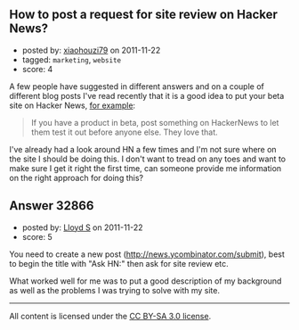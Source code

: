 ## How to post a request for site review on Hacker News?

- posted by: [xiaohouzi79](https://stackexchange.com/users/-1/4868-xiaohouzi79) on 2011-11-22
- tagged: `marketing`, `website`
- score: 4

A few people have suggested in different answers and on a couple of different blog posts I've read recently that it is a good idea to put your beta site on Hacker News, [for example][1]:

> If you have a product in beta, post something on HackerNews to let
> them test it out before anyone else. They love that.

I've already had a look around HN a few times and I'm not sure where on the site I should be doing this. I don't want to tread on any toes and want to make sure I get it right the first time, can someone provide me information on the right approach for doing this?

  [1]: http://sprouter.com/questions/10235-ryan-how-do-i-get-targeted-traffic-to-my-landing-page-without-having-to-spend-on-ads


## Answer 32866

- posted by: [Lloyd S](https://stackexchange.com/users/-1/12549-lloyd-s) on 2011-11-22
- score: 5

You need to create a new post (http://news.ycombinator.com/submit), best to begin the title with "Ask HN:" then ask for site review etc.

What worked well for me was to put a good description of my background as well as the problems I was trying to solve with my site. 



---

All content is licensed under the [CC BY-SA 3.0 license](https://creativecommons.org/licenses/by-sa/3.0/).
